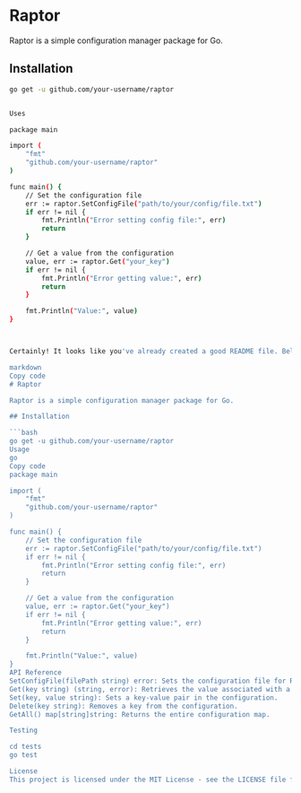 # Raptor

Raptor is a simple configuration manager package for Go.

## Installation

```bash
go get -u github.com/your-username/raptor


Uses

package main

import (
	"fmt"
	"github.com/your-username/raptor"
)

func main() {
    // Set the configuration file
    err := raptor.SetConfigFile("path/to/your/config/file.txt")
    if err != nil {
        fmt.Println("Error setting config file:", err)
        return
    }

    // Get a value from the configuration
    value, err := raptor.Get("your_key")
    if err != nil {
        fmt.Println("Error getting value:", err)
        return
    }

    fmt.Println("Value:", value)
}



Certainly! It looks like you've already created a good README file. Below is a more organized and formatted version based on what you provided:

markdown
Copy code
# Raptor

Raptor is a simple configuration manager package for Go.

## Installation

```bash
go get -u github.com/your-username/raptor
Usage
go
Copy code
package main

import (
	"fmt"
	"github.com/your-username/raptor"
)

func main() {
    // Set the configuration file
    err := raptor.SetConfigFile("path/to/your/config/file.txt")
    if err != nil {
        fmt.Println("Error setting config file:", err)
        return
    }

    // Get a value from the configuration
    value, err := raptor.Get("your_key")
    if err != nil {
        fmt.Println("Error getting value:", err)
        return
    }

    fmt.Println("Value:", value)
}
API Reference
SetConfigFile(filePath string) error: Sets the configuration file for Raptor.
Get(key string) (string, error): Retrieves the value associated with a key from the configuration.
Set(key, value string): Sets a key-value pair in the configuration.
Delete(key string): Removes a key from the configuration.
GetAll() map[string]string: Returns the entire configuration map.

Testing

cd tests
go test

License
This project is licensed under the MIT License - see the LICENSE file for details.